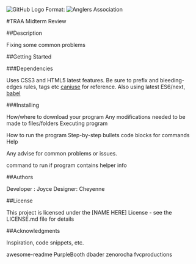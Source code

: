 ![GitHub Logo](/images/traa_logo_MASTER.jpg)
Format: ![Anglers Association](http://anglers.org)

#TRAA Midterm Review

##Description

Fixing some common problems

##Getting Started

###Dependencies

Uses CSS3 and HTML5 latest features. Be sure to prefix and bleeding-edges rules, tags etc  [caniuse](https://caniuse.com) for reference. Also using latest ES6/next, [babel](https://babeljs.io)


###Installing

How/where to download your program
Any modifications needed to be made to files/folders
Executing program

How to run the program
Step-by-step bullets
code blocks for commands
Help

Any advise for common problems or issues.

command to run if program contains helper info

##Authors

Developer : Joyce
Designer: Cheyenne

##License

This project is licensed under the [NAME HERE] License - see the LICENSE.md file for details

##Acknowledgments

Inspiration, code snippets, etc.

awesome-readme
PurpleBooth
dbader
zenorocha
fvcproductions
